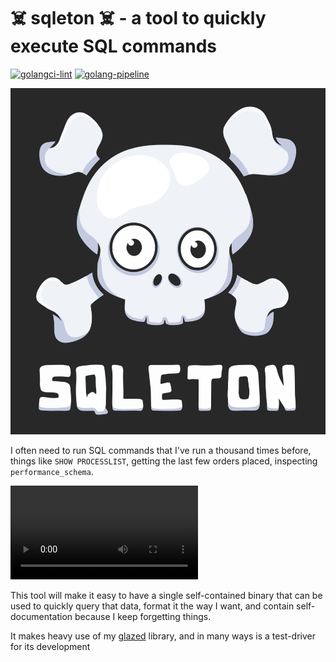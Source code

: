 # ☠️ sqleton ☠️ - a tool to quickly execute SQL commands

[![golangci-lint](https://github.com/wesen/sqleton/actions/workflows/lint.yml/badge.svg)](https://github.com/wesen/sqleton/actions/workflows/lint.yml)
[![golang-pipeline](https://github.com/wesen/sqleton/actions/workflows/push.yml/badge.svg)](https://github.com/wesen/sqleton/actions/workflows/push.yml)

![sqleton logo](doc/logo.png)

I often need to run SQL commands that I've run a thousand times before,
things like `SHOW PROCESSLIST`, getting the last few orders placed,
inspecting `performance_schema`.

![Demo of sqleton](doc/gifs/demo.mov)

This tool will make it easy to have a single self-contained binary that can be
used to quickly query that data, format it the way I want, and contain self-documentation
because I keep forgetting things.

It makes heavy use of my [glazed](https://github.com/wesen/glazed) library,
and in many ways is a test-driver for its development
